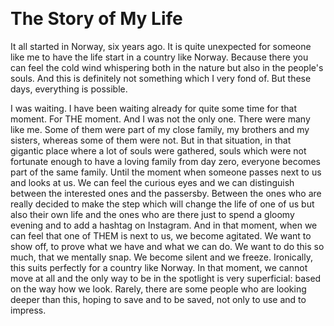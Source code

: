 &nbsp;

# The Story of My Life

It all started in Norway, six years ago. It is quite unexpected for someone like me to have the life start in a country like Norway. Because there you can feel the cold wind whispering both in the nature but also in the people's souls. And this is definitely not something which I very fond of. But these days, everything is possible. 

I was waiting. I have been waiting already for quite some time for that moment. For THE moment. And I was not the only one. There were many like me. Some of them were part of my close family, my brothers and my sisters, whereas some of them were not. But in that situation, in that gigantic place where a lot of souls were gathered, souls which were not fortunate enough to have a loving family from day zero, everyone becomes part of the same family. Until the moment when someone passes next to us and looks at us. We can feel the curious eyes and we can distinguish between the interested ones and the passersby. Between the ones who are really decided to make the step which will change the life of one of us but also their own life and the ones who are there just to spend a gloomy evening and to add a hashtag on Instagram. And in that moment, when we can feel that one of THEM is next to us, we become agitated. We want to show off, to prove what we have and what we can do. We want to do this so much, that we mentally snap. We become silent and we freeze. Ironically, this suits perfectly for a country like Norway. In that moment, we cannot move at all and the only way to be in the spotlight is very superficial: based on the way how we look. Rarely, there are some people who are looking deeper than this, hoping to save and to be saved, not only to use and to impress. 
